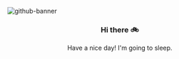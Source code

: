 ![github-banner](https://github.com/hecticme/hecticme/assets/110041780/0203fc1c-0dd6-4e0f-98fd-3de46fa813e0)

<h3 align="center">
  Hi there 🚲️
</h3>

<p align="center">
  Have a nice day! I'm going to sleep.
</p>
